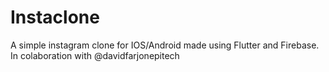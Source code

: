 # Instaclone

A simple instagram clone for IOS/Android made using Flutter and Firebase.
In colaboration with @davidfarjonepitech
